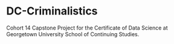 # DC-Criminalistics
Cohort 14 Capstone Project for the Certificate of Data Science at Georgetown University School of Continuing Studies.
